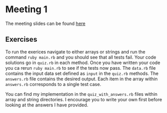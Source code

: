 # Meeting 1
The meeting slides can be found [here](http://slides.com/mrjman/deck)

## Exercises
To run the exerices navigate to either arrays or strings and run the command `ruby main.rb` and you should see that all tests fail. Your code solutions go in `quiz.rb` in each method. Once you have written your code you ca rerun `ruby main.rb` to see if the tests now pass. The `data.rb` file contains the input data set defined as `input` in the `quiz.rb` methods. The `answers.rb` file contains the desired output. Each item in the array within `answers.rb` corresponds to a single test case.

You can find my implementation in the  `quiz_with_answers.rb` files within array and string directories. I encourage you to write your own first before looking at the answers I have provided.
